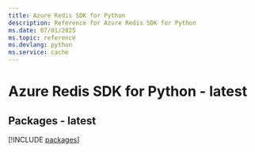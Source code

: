 ```yaml
---
title: Azure Redis SDK for Python
description: Reference for Azure Redis SDK for Python
ms.date: 07/01/2025
ms.topic: reference
ms.devlang: python
ms.service: cache
---
```

# Azure Redis SDK for Python - latest
## Packages - latest
[!INCLUDE [packages](redis-index.md)]